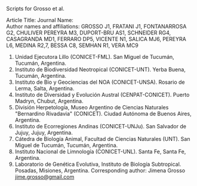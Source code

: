Scripts for Grosso et al.

Article Title: 
Journal Name: 	
Author names and affiliations:
GROSSO J1, FRATANI J1, FONTANARROSA G2, CHULIVER PEREYRA M3, DUPORT-BRU AS1, SCHNEIDER RG4, CASAGRANDA MD1, FERRARO DP5, VICENTE N1, SALICA MJ6, PEREYRA L6, MEDINA R2,7, BESSA C8, SEMHAN R1, VERA MC9
1. Unidad Ejecutora Lillo (CONICET-FML). San Miguel de Tucumán, Tucumán, Argentina.
2. Instituto de Biodiversidad Neotropical (CONICET-UNT). Yerba Buena, Tucumán, Argentina.
3. Instituto de Bio y Geociencias del NOA (CONICET-UNSA). Rosario de Lerma, Salta, Argentina.
4. Instituto de Diversidad y Evolución Austral (CENPAT-CONICET). Puerto Madryn, Chubut, Argentina.
5. División Herpetología, Museo Argentino de Ciencias Naturales "Bernardino Rivadavia" (CONICET). Ciudad Autónoma de Buenos Aires, Argentina.
6. Instituto de Ecorregiones Andinas (CONICET-UNJu). San Salvador de Jujuy, Jujuy, Argentina.
7. Cátedra de Biología Animal, Facultad de Ciencias Naturales (UNT). San Miguel de Tucumán, Tucumán, Argentina.
8. Instituto Nacional de Limnología (CONICET-UNL). Santa Fe, Santa Fe, Argentina.
9. Laboratorio de Genética Evolutiva, Instituto de Biología Subtropical. Posadas, Misiones, Argentina.
Corresponding author: Jimena Grosso jime.grosso@gmail.com

